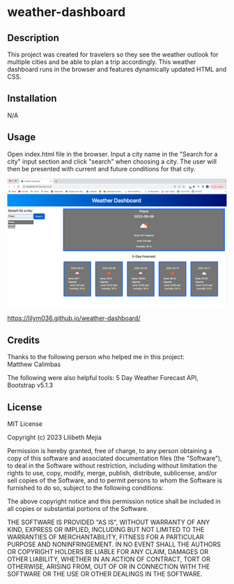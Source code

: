 # weather-dashboard

## Description
This project was created for travelers so they see the weather outlook for multiple cities and be able to plan a trip accordingly. This weather dashboard runs in the browser and features dynamically updated HTML and CSS. 

## Installation
N/A

## Usage
Open index.html file in the browser. Input a city name in the "Search for a city" input section and click "search" when choosing a city. The user will then be presented with current and future conditions for that city. 

![alt text](./images/screenshot2.png)

https://lilym036.github.io/weather-dashboard/

## Credits
Thanks to the following person who helped me in this project:
<br>Matthew Calimbas

The following were also helpful tools:
5 Day Weather Forecast API, Bootstrap v5.1.3


## License
MIT License

Copyright (c) 2023 Lilibeth Mejia

Permission is hereby granted, free of charge, to any person obtaining a copy
of this software and associated documentation files (the "Software"), to deal
in the Software without restriction, including without limitation the rights
to use, copy, modify, merge, publish, distribute, sublicense, and/or sell
copies of the Software, and to permit persons to whom the Software is
furnished to do so, subject to the following conditions:

The above copyright notice and this permission notice shall be included in all
copies or substantial portions of the Software.

THE SOFTWARE IS PROVIDED "AS IS", WITHOUT WARRANTY OF ANY KIND, EXPRESS OR
IMPLIED, INCLUDING BUT NOT LIMITED TO THE WARRANTIES OF MERCHANTABILITY,
FITNESS FOR A PARTICULAR PURPOSE AND NONINFRINGEMENT. IN NO EVENT SHALL THE
AUTHORS OR COPYRIGHT HOLDERS BE LIABLE FOR ANY CLAIM, DAMAGES OR OTHER
LIABILITY, WHETHER IN AN ACTION OF CONTRACT, TORT OR OTHERWISE, ARISING FROM,
OUT OF OR IN CONNECTION WITH THE SOFTWARE OR THE USE OR OTHER DEALINGS IN THE
SOFTWARE.



[def]: ./images/screenshot.png

